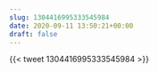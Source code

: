 ```yaml
---
slug: 1304416995333545984
date: 2020-09-11 13:50:21+00:00
draft: false
---
```


{{< tweet 1304416995333545984 >}}
